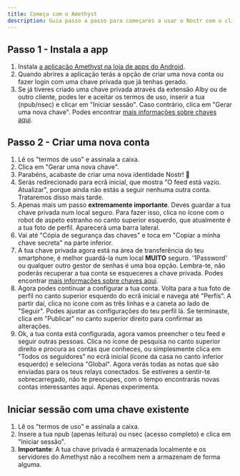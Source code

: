 ```yaml
---
title: Começa com o Amethyst
description: Guia passo a passo para começares a usar o Nostr com o cliente Amethyst para Android.
---
```


## Passo 1 - Instala a app

1. Instala [a aplicação Amethyst na loja de apps do Android](https://play.google.com/store/apps/details?id=com.vitorpamplona.amethyst).
1. Quando abrires a aplicação terás a opção de criar uma nova conta ou fazer login com uma chave privada que já tenhas gerado.
1. Se já tiveres criado uma chave privada através da extensão Alby ou de outro cliente, podes ler e aceitar os termos de uso, inserir a tua (npub/nsec) e clicar em "Iniciar sessão". Caso contrário, clica em "Gerar uma nova chave". Podes encontrar [mais informações sobre chaves aqui](/pt/get-started#entender-as-chaves).

## Passo 2 - Criar uma nova conta

1. Lê os "termos de uso" e assinala a caixa.
1. Clica em "Gerar uma nova chave".
1. Parabéns, acabaste de criar uma nova identidade Nostr! 🤙
1. Serás redirecionado para ecrã inicial, que mostra "O feed está vazio. Atualizar", porque ainda não estás a seguir nenhuma outra conta. Trataremos disso mais tarde.
1. Apenas mais um passo **extremamente importante**. Deves guardar a tua chave privada num local seguro. Para fazer isso, clica no ícone com o robot de aspeto estranho no canto superior esquerdo, que atualmente é a tua foto de perfil. Aparecerá uma barra lateral.
1. Vai até "Cópia de segurança das chaves" e toca em "Copiar a minha chave secreta" na parte inferior.
1. A tua chave privada agora está na área de transferência do teu smartphone, é melhor guardá-la num local **MUITO** seguro. '1Password' ou qualquer outro gestor de senhas é uma boa opção. Lembra-te, não poderás recuperar a tua conta se esqueceres a chave privada. Podes encontrar [mais informações sobre chaves aqui](/pt/get-started#entender-as-chaves).
1. Agora podes continuar a configurar a tua conta. Volta para a tua foto de perfil no canto superior esquerdo do ecrã inicial e navega até "Perfis". A partir daí, clica no ícone com as três linhas e a caneta ao lado de "Seguir". Podes ajustar as configurações do teu perfil lá. Se terminaste, clica em "Publicar" no canto superior direito para confirmar as alterações.
1. Ok, a tua conta está configurada, agora vamos preencher o teu feed e seguir outras pessoas. Clica no ícone de pesquisa no canto superior direito e procura as contas que conheces, ou simplesmente clica em "Todos os seguidores" no ecrã inicial (ícone da casa no canto inferior esquerdo) e seleciona "Global". Agora verás todas as notas que são enviadas para os teus relays conectados. Se estiveres a sentir-te sobrecarregado, não te preocupes, com o tempo encontrarás novas contas interessantes aqui. Apenas experimenta.

## Iniciar sessão com uma chave existente

1. Lê os "termos de uso" e assinala a caixa.
1. Insere a tua npub (apenas leitura) ou nsec (acesso completo) e clica em "Iniciar sessão".
1. **Importante**: A tua chave privada é armazenada localmente e os servidores do Amethyst não a recolhem nem a armazenam de forma alguma.
